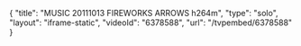 {
    "title": "MUSIC 20111013 FIREWORKS ARROWS h264m",
    "type": "solo",
    "layout": "iframe-static",
    "videoId": "6378588",
    "url": "\/tvpembed\/6378588"
}
